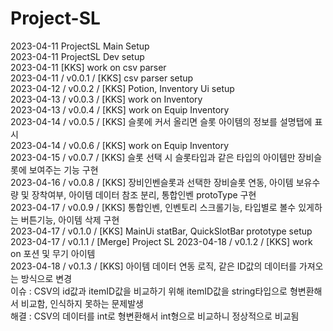# Project-SL
2023-04-11 ProjectSL Main Setup</br>
2023-04-11 ProjectSL Dev setup</br>
2023-04-11 [KKS] work on csv parser</br>
2023-04-11 / v0.0.1 / [KKS] csv parser setup</br>
2023-04-12 / v0.0.2 / [KKS] Potion, Inventory Ui setup</br>
2023-04-13 / v0.0.3 / [KKS] work on Inventory</br>
2023-04-13 / v0.0.4 / [KKS] work on Equip Inventory</br>
2023-04-14 / v0.0.5 / [KKS] 슬롯에 커서 올리면 슬롯 아이템의 정보를 설명탭에 표시</br>
2023-04-14 / v0.0.6 / [KKS] work on Equip Inventory</br>
2023-04-15 / v0.0.7 / [KKS] 슬롯 선택 시 슬롯타입과 같은 타입의 아이템만 장비슬롯에 보여주는 기능 구현</br>
2023-04-16 / v0.0.8 / [KKS] 장비인벤슬롯과 선택한 장비슬롯 연동, 아이템 보유수량 및 장착여부, 아이템 데이터 참조 분리, 통합인벤 protoType 구현</br>
2023-04-17 / v0.0.9 / [KKS] 통합인벤, 인벤토리 스크롤기능, 타입별로 볼수 있게하는 버튼기능, 아이템 삭제 구현</br>
2023-04-17 / v0.1.0 / [KKS] MainUi statBar, QuickSlotBar prototype setup</br>
2023-04-17 / v0.1.1 / [Merge] Project SL
2023-04-18 / v0.1.2 / [KKS] work on 포션 및 무기 아이템</br>
2023-04-18 / v0.1.3 / [KKS] 아이템 데이터 연동 로직, 같은 ID값의 데이터를 가져오는 방식으로 변경</br>
                        이슈 : CSV의 id값과 itemID값을 비교하기 위해 itemID값을 string타입으로 형변환해서 비교함, 인식하지 못하는 문제발생</br>
                        해결 : CSV의 데이터를 int로 형변환해서 int형으로 비교하니 정상적으로 비교됨</br>